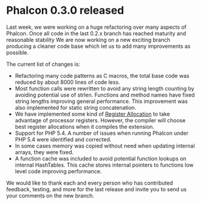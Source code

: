 # Phalcon 0.3.0 released

Last week, we were working on a huge refactoring over many aspects of Phalcon. 
Once all code in the last 0.2.x branch has reached maturity and reasonable 
stability We are now working on a new exciting branch producing a cleaner code 
base which let us to add many improvements as possible.

The current list of changes is:

- Refactoring many code patterns as C macros, the total base code was reduced by about 8000 lines of code less.
- Most function calls were rewritten to avoid any string length counting by avoiding potential use of strlen. Functions and method names have fixed string lengths improving general performance. This improvement was also implemented for static string concatenation.
- We have implemented some kind of [Register Allocation](http://en.wikipedia.org/wiki/Register_allocation) to take advantage of processor registers. However, the compiler will choose best register allocations when it compiles the extension.
- Support for PHP 5.4. A number of issues when running Phalcon under PHP 5.4 were identified and corrected.
- In some cases memory was copied without need when updating internal arrays, they were fixed.
- A function cache was included to avoid potential function lookups on internal HashTables. This cache stores internal pointers to functions low level code improving performance.

We would like to thank each and every person who has contributed feedback, 
testing, and more for the last release and invite you to send us your comments 
on the new branch.

